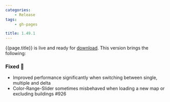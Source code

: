 ```yaml
---
categories:
    - Release
tags:
    - gh-pages

title: 1.49.1
---
```


{{page.title}} is live and ready for [download](https://github.com/MaibornWolff/codecharta/releases/tag/{{page.title}}). This version brings the following:

### Fixed 🐞

-   Improved performance significantly when switching between single, multiple and delta
-   Color-Range-Slider sometimes misbehaved when loading a new map or excluding buildings #926
